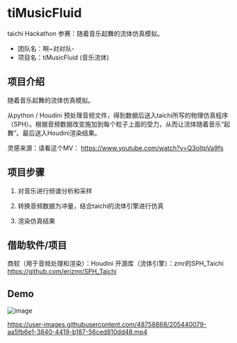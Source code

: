 # tiMusicFluid
taichi Hackathon 参赛：随着音乐起舞的流体仿真模拟。

- 团队名：啊~对对队-
- 项目名：tiMusicFluid (音乐流体)

## 项目介绍

随着音乐起舞的流体仿真模拟。

从python / Houdini 预处理音频文件，得到数据后送入taichi所写的物理仿真程序（SPH）。根据音频数据改变施加到每个粒子上面的受力，从而让流体随着音乐“起舞”。最后送入Houdini渲染结果。

灵感来源：请看这个MV： https://www.youtube.com/watch?v=Q3oItpVa9fs


## 项目步骤

1. 对音乐进行频谱分析和采样

2. 转换音频数据为冲量，结合taichi的流体引擎进行仿真

3. 渲染仿真结果


## 借助软件/项目
商软（用于音频处理和渲染）：Houdini
开源库（流体引擎）：zmr的SPH_Taichi https://github.com/erizmr/SPH_Taichi

## Demo
![image](https://user-images.githubusercontent.com/48758868/205471699-818f3244-9982-48e9-8c42-5b0934e6f815.png)

https://user-images.githubusercontent.com/48758868/205440079-aa5fb6e1-3840-4419-b187-56ced810dd48.mp4
